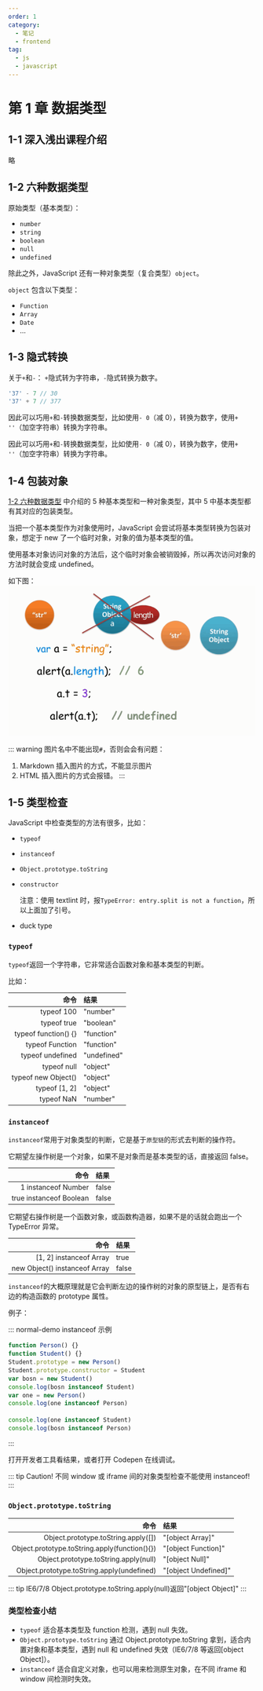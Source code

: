 ```yaml
---
order: 1
category:
  - 笔记
  - frontend
tag:
  - js
  - javascript
---
```


# 第 1 章 数据类型

## 1-1 深入浅出课程介绍

略

## 1-2 六种数据类型

原始类型（基本类型）：

- `number`
- `string`
- `boolean`
- `null`
- `undefined`

除此之外，JavaScript 还有一种对象类型（复合类型）`object`。

`object` 包含以下类型：

- `Function`
- `Array`
- `Date`
- ...

## 1-3 隐式转换

关于`+`和`-`：
`+`隐式转为字符串，`-`隐式转换为数字。

```js
'37' - 7 // 30
'37' + 7 // 377
```

因此可以巧用`+`和`-`转换数据类型，比如使用`- 0`（减 0），转换为数字，使用`+ ''`（加空字符串）转换为字符串。

因此可以巧用`+`和`-`转换数据类型，比如使用`- 0`（减 0），转换为数字，使用`+ ''`（加空字符串）转换为字符串。

## 1-4 包装对象

[1-2 六种数据类型](#1-2-六种数据类型) 中介绍的 5 种基本类型和一种对象类型，其中 5 中基本类型都有其对应的包装类型。

当把一个基本类型作为对象使用时，JavaScript 会尝试将基本类型转换为包装对象，想定于 new 了一个临时对象，对象的值为基本类型的值。

使用基本对象访问对象的方法后，这个临时对象会被销毁掉，所以再次访问对象的方法时就会变成 undefined。

如下图：
![图片1](./images/1-4.figure01.png)

::: warning
图片名中不能出现`#`，否则会会有问题：

1. Markdown 插入图片的方式，不能显示图片
2. HTML 插入图片的方式会报错。
   :::

## 1-5 类型检查

JavaScript 中检查类型的方法有很多，比如：

- `typeof`
- `instanceof`
- `Object.prototype.toString`
- `constructor`

  注意：使用 textlint 时，报`TypeError: entry.split is not a function`，所以上面加了引号。

- duck type

### `typeof`

`typeof`返回一个字符串，它非常适合函数对象和基本类型的判断。

比如：

|                 命令 | 结果        |
| -------------------: | :---------- |
|           typeof 100 | "number"    |
|          typeof true | "boolean"   |
| typeof function() {} | "function"  |
|      typeof Function | "function"  |
|     typeof undefined | "undefined" |
|          typeof null | "object"    |
|  typeof new Object() | "object"    |
|        typeof [1, 2] | "object"    |
|           typeof NaN | "number"    |

### `instanceof`

`instanceof`常用于对象类型的判断，它是基于`原型链`的形式去判断的操作符。

它期望左操作树是一个对象，如果不是对象而是基本类型的话，直接返回 false。

|                    命令 | 结果  |
| ----------------------: | :---- |
|     1 instanceof Number | false |
| true instanceof Boolean | false |

它期望右操作树是一个函数对象，或函数构造器，如果不是的话就会跑出一个 TypeError 异常。

|                          命令 | 结果  |
| ----------------------------: | :---- |
|       [1, 2] instanceof Array | true  |
| new Object() instanceof Array | false |

`instanceof`的大概原理就是它会判断左边的操作树的对象的原型链上，是否有右边的构造函数的 prototype 属性。

例子：

::: normal-demo instanceof 示例

```js
function Person() {}
function Student() {}
Student.prototype = new Person()
Student.prototype.constructor = Student
var bosn = new Student()
console.log(bosn instanceof Student)
var one = new Person()
console.log(one instanceof Person)

console.log(one instanceof Student)
console.log(bosn instanceof Person)
```

:::

打开开发者工具看结果，或者打开 Codepen 在线调试。

::: tip
Caution!
不同 window 或 iframe 间的对象类型检查不能使用 instanceof!
:::

### `Object.prototype.toString`

|                                          命令 | 结果                 |
| --------------------------------------------: | :------------------- |
|           Object.prototype.toString.apply([]) | "[object Array]"     |
| Object.prototype.toString.apply(function(){}) | "[object Function]"  |
|         Object.prototype.toString.apply(null) | "[object Null]"      |
|    Object.prototype.toString.apply(undefined) | "[object Undefined]" |

::: tip
IE6/7/8 Object.prototype.toString.apply(null)返回"[object Object]"
:::

### 类型检查小结

- `typeof`
  适合基本类型及 function 检测，遇到 null 失效。
- `Object.prototype.toString`
  通过 Object.prototype.toString 拿到，适合内置对象和基本类型，遇到 null 和 undefined 失效（IE6/7/8 等返回[object Object]）。
- `instanceof`
  适合自定义对象，也可以用来检测原生对象，在不同 iframe 和 window 间检测时失效。

